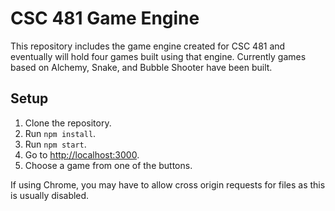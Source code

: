 # CSC 481 Game Engine
This repository includes the game engine created for CSC 481 and eventually will hold four games built using that engine. Currently games based on Alchemy, Snake, and Bubble Shooter have been built.

## Setup
1. Clone the repository.
2. Run `npm install`.
3. Run `npm start`.
4. Go to [http://localhost:3000](http://localhost:3000).
5. Choose a game from one of the buttons.

If using Chrome, you may have to allow cross origin requests for files as this is usually disabled.
